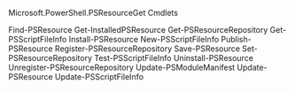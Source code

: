 Microsoft.PowerShell.PSResourceGet Cmdlets

Find-PSResource
Get-InstalledPSResource
Get-PSResourceRepository
Get-PSScriptFileInfo
Install-PSResource
New-PSScriptFileInfo
Publish-PSResource
Register-PSResourceRepository
Save-PSResource
Set-PSResourceRepository
Test-PSScriptFileInfo
Uninstall-PSResource
Unregister-PSResourceRepository
Update-PSModuleManifest
Update-PSResource
Update-PSScriptFileInfo